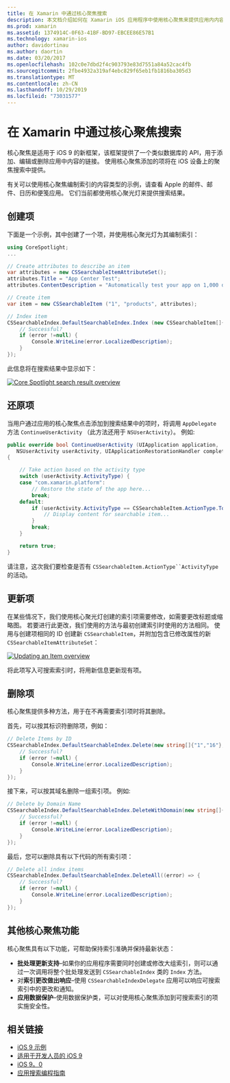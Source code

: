```yaml
---
title: 在 Xamarin 中通过核心聚焦搜索
description: 本文档介绍如何在 Xamarin iOS 应用程序中使用核心聚焦来提供应用内内容的链接。 本文介绍了如何创建、还原、更新和删除可搜索的项。
ms.prod: xamarin
ms.assetid: 1374914C-0F63-41BF-BD97-EBCEE86E57B1
ms.technology: xamarin-ios
author: davidortinau
ms.author: daortin
ms.date: 03/20/2017
ms.openlocfilehash: 102c0e7dbd2f4c903793e83d7551a84a52cac4fb
ms.sourcegitcommit: 2fbe4932a319af4ebc829f65eb1fb1816ba305d3
ms.translationtype: MT
ms.contentlocale: zh-CN
ms.lasthandoff: 10/29/2019
ms.locfileid: "73031577"
---
```

# <a name="search-with-core-spotlight-in-xamarinios"></a>在 Xamarin 中通过核心聚焦搜索

核心聚焦是适用于 iOS 9 的新框架，该框架提供了一个类似数据库的 API，用于添加、编辑或删除应用中内容的链接。 使用核心聚焦添加的项将在 iOS 设备上的聚焦搜索中提供。

有关可以使用核心聚焦编制索引的内容类型的示例，请查看 Apple 的邮件、邮件、日历和便笺应用。 它们当前都使用核心聚光灯来提供搜索结果。

## <a name="creating-an-item"></a>创建项

下面是一个示例，其中创建了一个项，并使用核心聚光灯为其编制索引：

```csharp
using CoreSpotlight;
...

// Create attributes to describe an item
var attributes = new CSSearchableItemAttributeSet();
attributes.Title = "App Center Test";
attributes.ContentDescription = "Automatically test your app on 1,000 devices in the cloud.";

// Create item
var item = new CSSearchableItem ("1", "products", attributes);

// Index item
CSSearchableIndex.DefaultSearchableIndex.Index (new CSSearchableItem[]{ item }, (error) => {
    // Successful?
    if (error !=null) {
        Console.WriteLine(error.LocalizedDescription);
    }
});
```

此信息将在搜索结果中显示如下：

[![](corespotlight-images/corespotlight01.png "Core Spotlight search result overview")](corespotlight-images/corespotlight01.png#lightbox)

## <a name="restoring-an-item"></a>还原项

当用户通过应用的核心聚焦点击添加到搜索结果中的项时，将调用 `AppDelegate` 方法 `ContinueUserActivity` （此方法还用于 `NSUserActivity`）。 例如:

```csharp
public override bool ContinueUserActivity (UIApplication application,
   NSUserActivity userActivity, UIApplicationRestorationHandler completionHandler)
{

    // Take action based on the activity type
    switch (userActivity.ActivityType) {
    case "com.xamarin.platform":
        // Restore the state of the app here...
        break;
    default:
        if (userActivity.ActivityType == CSSearchableItem.ActionType.ToString ()) {
            // Display content for searchable item...
        }
        break;
    }

    return true;
}
```

请注意，这次我们要检查是否有 `CSSearchableItem.ActionType``ActivityType` 的活动。

## <a name="updating-an-item"></a>更新项

在某些情况下，我们使用核心聚光灯创建的索引项需要修改，如需要更改标题或缩略图。 若要进行此更改，我们使用的方法与最初创建索引时使用的方法相同。
使用与创建项相同的 ID 创建新 `CSSearchableItem`，并附加包含已修改属性的新 `CSSearchableItemAttributeSet`：

[![](corespotlight-images/corespotlight02.png "Updating an Item overview")](corespotlight-images/corespotlight02.png#lightbox)

将此项写入可搜索索引时，将用新信息更新现有项。

## <a name="deleting-an-item"></a>删除项

核心聚焦提供多种方法，用于在不再需要索引项时将其删除。

首先，可以按其标识符删除项，例如：

```csharp
// Delete Items by ID
CSSearchableIndex.DefaultSearchableIndex.Delete(new string[]{"1","16"},(error) => {
    // Successful?
    if (error !=null) {
        Console.WriteLine(error.LocalizedDescription);
    }
});
```

接下来，可以按其域名删除一组索引项。 例如:

```csharp
// Delete by Domain Name
CSSearchableIndex.DefaultSearchableIndex.DeleteWithDomain(new string[]{"domain-name"},(error) => {
    // Successful?
    if (error !=null) {
        Console.WriteLine(error.LocalizedDescription);
    }
});
```

最后，您可以删除具有以下代码的所有索引项：

```csharp
// Delete all index items
CSSearchableIndex.DefaultSearchableIndex.DeleteAll((error) => {
    // Successful?
    if (error !=null) {
        Console.WriteLine(error.LocalizedDescription);
    }
});
```

## <a name="additional-core-spotlight-features"></a>其他核心聚焦功能

核心聚焦具有以下功能，可帮助保持索引准确并保持最新状态：

- **批处理更新支持**–如果你的应用程序需要同时创建或修改大组索引，则可以通过一次调用将整个批处理发送到 `CSSearchableIndex` 类的 `Index` 方法。
- 对**索引更改做出响应**–使用 `CSSearchableIndexDelegate` 应用可以响应可搜索索引中的更改和通知。
- **应用数据保护**–使用数据保护类，可以对使用核心聚焦添加到可搜索索引的项实施安全性。

## <a name="related-links"></a>相关链接

- [iOS 9 示例](https://docs.microsoft.com/samples/browse/?products=xamarin&term=Xamarin.iOS+iOS9)
- [适用于开发人员的 iOS 9](https://developer.apple.com/ios/pre-release/)
- [iOS 9。0](https://developer.apple.com/library/prerelease/ios/releasenotes/General/WhatsNewIniOS/Articles/iOS9.html)
- [应用搜索编程指南](https://developer.apple.com/library/prerelease/ios/documentation/General/Conceptual/AppSearch/index.html#//apple_ref/doc/uid/TP40016308)
